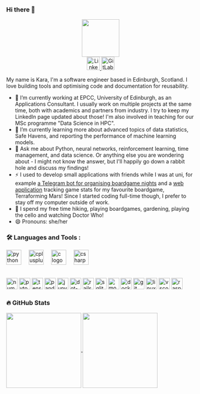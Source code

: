 ### Hi there 👋

<!--
**karacolada/karacolada** is a ✨ _special_ ✨ repository because its `README.md` (this file) appears on your GitHub profile.

Here are some ideas to get you started:

- 🔭 I’m currently working on ...
- 🌱 I’m currently learning ...
- 👯 I’m looking to collaborate on ...
- 🤔 I’m looking for help with ...
- 💬 Ask me about ...
- 📫 How to reach me: ...
- 😄 Pronouns: ...
- ⚡ Fun fact: ...
-->

<div id="header" align="center">
  <img src="https://avatars.githubusercontent.com/u/26378801?v=4" width="100"/>
  <div id="badges">
    <a href="https://www.linkedin.com/in/kara-moraw/">
      <img src="https://img.shields.io/badge/LinkedIn-blue?logo=linkedin&logoColor=white&style=for-the-badge" height="35" alt="LinkedIn logo"  />
    </a>
    <a href="https://gitlab.com/karacol">
      <img src="https://img.shields.io/badge/GitLab-orange?style=for-the-badge&logo=gitlab&logoColor=white" height="35" alt="GitLab logo"  />
    </a>
  </div>
</div>

My name is Kara, I'm a software engineer based in Edinburgh, Scotland. I love building tools and optimising code and documentation for reusability.
- 🔭 I’m currently working at EPCC, University of Edinburgh, as an Applications Consultant. I usually work on multiple projects at the same time, both with academics and partners from industry. I try to keep my LinkedIn page updated about those! I'm also involved in teaching for our MSc programme "Data Science in HPC".
- 🌱 I’m currently learning more about advanced topics of data statistics, Safe Havens, and reporting the performance of machine learning models.
- 💬 Ask me about Python, neural networks, reinforcement learning, time management, and data science. Or anything else you are wondering about - I might not know the answer, but I'll happily go down a rabbit hole and discuss my findings!
- ⚡ I used to develop small applications with friends while I was at uni, for example [a Telegram bot for organising boardgame nights](https://github.com/soxidus/Boardgame-Bot) and a [web application](https://gitlab.com/karacol/terraforming-tracker) tracking game stats for my favourite boardgame, Terraforming Mars! Since I started coding full-time though, I prefer to stay off my computer outside of work.
- 🌲 I spend my free time hiking, playing boardgames, gardening, playing the cello and watching Doctor Who!
- 😄 Pronouns: she/her

### :hammer_and_wrench: Languages and Tools :

<div align="left">
  <img src="https://cdn.jsdelivr.net/gh/devicons/devicon/icons/python/python-original.svg" height="40" alt="python logo"  />
  <img width="12" />
  <img src="https://cdn.jsdelivr.net/gh/devicons/devicon/icons/cplusplus/cplusplus-original.svg" height="40" alt="cplusplus logo"  />
  <img width="12" />
  <img src="https://cdn.jsdelivr.net/gh/devicons/devicon/icons/c/c-original.svg" height="40" alt="c logo"  />
  <img width="12" />
  <img src="https://cdn.jsdelivr.net/gh/devicons/devicon/icons/csharp/csharp-original.svg" height="40" alt="csharp logo"  />
</div>

######

<div align="left">
  <img src="https://cdn.jsdelivr.net/gh/devicons/devicon/icons/numpy/numpy-original.svg" height="30" alt="numpy logo"  />
  <img src="https://cdn.jsdelivr.net/gh/devicons/devicon/icons/pytorch/pytorch-original.svg" height="30" alt="pytorch logo"  />
  <img src="https://cdn.jsdelivr.net/gh/devicons/devicon/icons/tensorflow/tensorflow-original.svg" height="30" alt="tensorflow logo"  />
  <img src="https://cdn.jsdelivr.net/gh/devicons/devicon/icons/pandas/pandas-original.svg" height="30" alt="pandas logo"  />
  <img src="https://cdn.jsdelivr.net/gh/devicons/devicon/icons/jupyter/jupyter-original.svg" height="30" alt="jupyter logo"  />
  <img src="https://cdn.jsdelivr.net/gh/devicons/devicon/icons/dot-net/dot-net-original.svg" height="30" alt="dot-net logo"  />
  <img src="https://cdn.jsdelivr.net/gh/devicons/devicon/icons/rails/rails-original-wordmark.svg" height="30" alt="rails logo"  />
  <img src="https://cdn.jsdelivr.net/gh/devicons/devicon/icons/sqlite/sqlite-original.svg" height="30" alt="sqlite logo"  />
  <img src="https://cdn.jsdelivr.net/gh/devicons/devicon/icons/mongodb/mongodb-original.svg" height="30" alt="mongodb logo"  />
  <img src="https://cdn.jsdelivr.net/gh/devicons/devicon/icons/docker/docker-original.svg" height="30" alt="docker logo"  />
  <img src="https://cdn.jsdelivr.net/gh/devicons/devicon/icons/git/git-original.svg" height="30" alt="git logo"  />
  <img src="https://cdn.jsdelivr.net/gh/devicons/devicon/icons/linux/linux-original.svg" height="30" alt="linux logo"  />
  <img src="https://cdn.jsdelivr.net/gh/devicons/devicon/icons/vscode/vscode-original.svg" height="30" alt="vscode logo"  />
  <img src="https://cdn.jsdelivr.net/gh/devicons/devicon/icons/raspberrypi/raspberrypi-original.svg" height="30" alt="raspberrypi logo"  />
</div>

### :fire: GitHub Stats

<a href="https://github.com/anuraghazra/github-readme-stats">
  <img height=200 align="center" src="https://github-readme-stats.vercel.app/api?username=karacolada&hide_rank=true&theme=transparent" />
</a>
<a href="https://github.com/anuraghazra/github-readme-stats">
  <img height=200 align="center" src="https://github-readme-stats.vercel.app/api/top-langs?username=karacolada&layout=donut&theme=transparent" />
</a>
